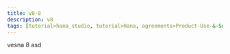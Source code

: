 ```yaml
---
title: v8-8
description: v8
tags: [tutorial>hana_studio, tutorial>Hana, agreements>Product-Use-&-Support-Terms, products>project-"Sentinel"]
---
```

vesna 8
asd
